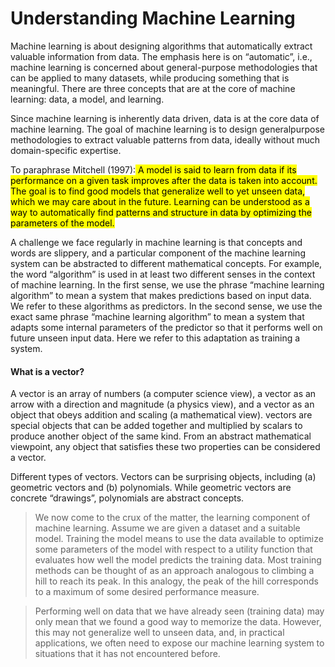 # Understanding Machine Learning

Machine learning is about designing algorithms that automatically extract valuable information from data. The emphasis here is on “automatic”, i.e., machine learning is concerned about general-purpose methodologies that can be applied to many datasets, while producing something that is meaningful. There are three concepts that are at the core of machine learning: data, a model, and learning. 

Since machine learning is inherently data driven, data is at the core data of machine learning. The goal of machine learning is to design generalpurpose methodologies to extract valuable patterns from data, ideally without much domain-specific expertise.

To paraphrase Mitchell (1997):<mark> A model is said to learn from data if its performance on a given task improves after the data is taken into account. The goal is to find good models that generalize well to yet unseen data, which we may care about in the future. Learning can be understood as a way to automatically find patterns and structure in data by optimizing the parameters of the model. </mark>

A challenge we face regularly in machine learning is that concepts and words are slippery, and a particular component of the machine learning system can be abstracted to different mathematical concepts. For example, the word “algorithm” is used in at least two different senses in the context of machine learning. In the first sense, we use the phrase “machine learning algorithm” to mean a system that makes predictions based on input data. We refer to these algorithms as predictors. In the second sense, we use the exact same phrase “machine learning algorithm” to mean a system that adapts some internal parameters of the predictor so that it performs well on future unseen input data. Here we refer to this adaptation as training a system.

#### What is a vector?
A vector is an array of numbers (a computer science view), a vector as an arrow with a direction and magnitude (a physics view), and a vector as an object that obeys addition and scaling (a mathematical view). vectors are special objects that can be added together and multiplied by scalars to produce another object of the same kind. From an abstract mathematical viewpoint, any object that satisfies these two properties can be considered a vector.

Different types of vectors. Vectors can be surprising objects, including (a) geometric vectors and (b) polynomials.
While geometric vectors are concrete “drawings”, polynomials are abstract concepts.

> We now come to the crux of the matter, the learning component of machine learning. Assume we are given a dataset and a suitable model. Training the model means to use the data available to optimize some parameters of the model with respect to a utility function that evaluates how well the model predicts the training data. Most training methods can be thought of as an approach analogous to climbing a hill to reach its peak. In this analogy, the peak of the hill corresponds to a maximum of some desired performance measure.

> Performing well on data that we have already seen (training data) may only mean that we found a good way to memorize the data. However, this may not generalize well to unseen data, and, in practical applications, we often need to expose our machine learning system to situations that it has not encountered before.




